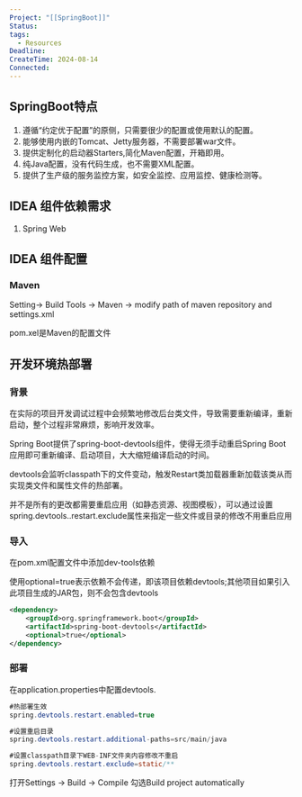 ```yaml
---
Project: "[[SpringBoot]]"
Status: 
tags:
  - Resources
Deadline: 
CreateTime: 2024-08-14
Connected:
---
```

## SpringBoot特点
1. 遵循“约定优于配置”的原侧，只需要很少的配置或使用默认的配置。
2. 能够使用内嵌的Tomcat、Jetty服务器，不需要部署war文件。
3. 提供定制化的启动器Starters,简化Maven配置，开箱即用。
4. 纯Java配置，没有代码生成，也不需要XML配置。
5. 提供了生产级的服务监控方案，如安全监控、应用监控、健康检测等。

## IDEA 组件依赖需求
1. Spring Web


## IDEA 组件配置
### Maven
Setting-> Build Tools -> Maven -> modify path of maven repository and settings.xml

pom.xel是Maven的配置文件

## 开发环境热部署
### 背景
在实际的项目开发调试过程中会频繁地修改后台类文件，导致需要重新编译，重新启动，整个过程非常麻烦，影响开发效率。

Spring Boot提供了spring-boot-devtools组件，使得无须手动重启Spring Boot应用即可重新编译、启动项目，大大缩短编译启动的时间。

devtools会监听classpath下的文件变动，触发Restart类加载器重新加载该类从而实现类文件和属性文件的热部署。

并不是所有的更改都需要重启应用（如静态资源、视图模板），可以通过设置spring.devtools..restart.exclude属性来指定一些文件或目录的修改不用重启应用

### 导入
在pom.xml配置文件中添加dev-tools依赖

使用optional=true表示依赖不会传递，即该项目依赖devtools;其他项目如果引入此项目生成的JAR包，则不会包含devtools

```xml
<dependency>
	<groupId>org.springframework.boot</groupId>
	<artifactId>spring-boot-devtools</artifactId>
	<optional>true</optional>
</dependency>
```

### 部署
在application.properties中配置devtools.

```java
#热部署生效
spring.devtools.restart.enabled=true

#设置重启目录
spring.devtools.restart.additional-paths=src/main/java

#设置classpath目录下WEB-INF文件夹内容修改不重启
spring.devtools.restart.exclude=static/**
```

打开Settings -> Build -> Compile 勾选Build  project automatically
